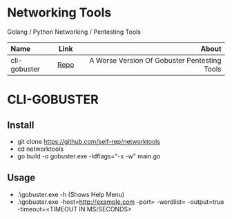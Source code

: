 # Networking Tools
Golang / Python Networking / Pentesting Tools


|Name|Link|About|
| :------------- | :----------: | -----------: |
|  cli-gobuster |   [Repo](https://github.com/self-rep/networktools/tree/main/cli-gobuster) | A Worse Version Of Gobuster Pentesting Tools |


# CLI-GOBUSTER
## Install
- git clone https://github.com/self-rep/networktools
- cd networktools
- go build -o gobuster.exe -ldflags="-s -w" main.go
## Usage
- .\gobuster.exe -h (Shows Help Menu)
- .\gobuster.exe -host=http://example.com -port=<PORT> -wordlist=<PATH TO WORDLIST> -output=true -timeout=<TIMEOUT IN MS/SECONDS>
